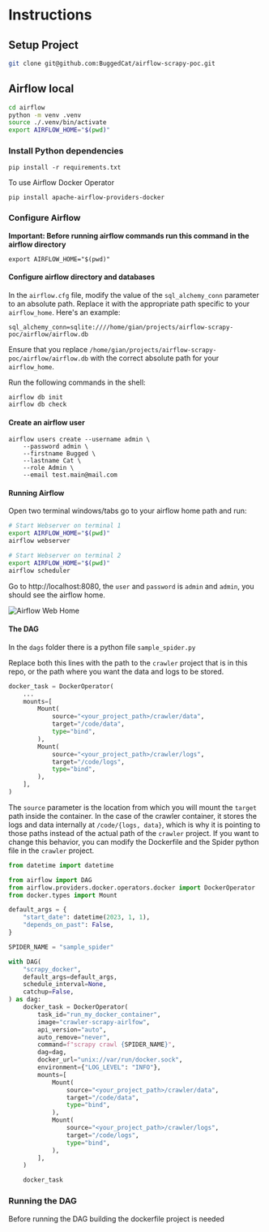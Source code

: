 # Instructions

## Setup Project

```sh
git clone git@github.com:BuggedCat/airflow-scrapy-poc.git 
```

## Airflow local

```sh
cd airflow
python -m venv .venv
source ./.venv/bin/activate
export AIRFLOW_HOME="$(pwd)"
```

### Install Python dependencies

`pip install -r requirements.txt`

To use Airflow Docker Operator

`pip install apache-airflow-providers-docker`

### Configure Airflow

**Important: Before running airflow commands run this command in the airflow directory**

`export AIRFLOW_HOME="$(pwd)"`

#### Configure airflow directory and databases

In the `airflow.cfg` file, modify the value of the `sql_alchemy_conn` parameter to an absolute path. Replace it with the appropriate path specific to your `airflow_home`. Here's an example:

`sql_alchemy_conn=sqlite:////home/gian/projects/airflow-scrapy-poc/airflow/airflow.db`

Ensure that you replace `/home/gian/projects/airflow-scrapy-poc/airflow/airflow.db` with the correct absolute path for your `airflow_home`.

Run the following commands in the shell:

```
airflow db init
airflow db check
```

#### Create an airflow user

```
airflow users create --username admin \
    --password admin \
    --firstname Bugged \
    --lastname Cat \
    --role Admin \
    --email test.main@mail.com
```

#### Running Airflow

Open two terminal windows/tabs go to your airflow home path and run:

```sh
# Start Webserver on terminal 1
export AIRFLOW_HOME="$(pwd)"
airflow webserver
```

```sh
# Start Webserver on terminal 2
export AIRFLOW_HOME="$(pwd)"
airflow scheduler
```

Go to http://localhost:8080, the `user` and `password` is `admin` and `admin`, you should see the airflow home.

![Airflow Web Home](/docs/imgs/airflow_start_page.png "Airflow Web Home")


#### The DAG

In the `dags` folder there is a python file `sample_spider.py`

Replace both this lines with the path to the `crawler` project that is in this repo, or the path where you want the data and logs to be stored.

```python
docker_task = DockerOperator(
    ...
    mounts=[
        Mount(
            source="<your_project_path>/crawler/data",
            target="/code/data",
            type="bind",
        ),
        Mount(
            source="<your_project_path>/crawler/logs",
            target="/code/logs",
            type="bind",
        ),
    ],
)
```

The `source` parameter is the location from which you will mount the `target` path inside the container. In the case of the crawler container, it stores the logs and data internally at `/code/{logs, data}`, which is why it is pointing to those paths instead of the actual path of the `crawler` project. If you want to change this behavior, you can modify the Dockerfile and the Spider python file in the `crawler` project.

```python
from datetime import datetime

from airflow import DAG
from airflow.providers.docker.operators.docker import DockerOperator
from docker.types import Mount

default_args = {
    "start_date": datetime(2023, 1, 1),
    "depends_on_past": False,
}

SPIDER_NAME = "sample_spider"

with DAG(
    "scrapy_docker",
    default_args=default_args,
    schedule_interval=None,
    catchup=False,
) as dag:
    docker_task = DockerOperator(
        task_id="run_my_docker_container",
        image="crawler-scrapy-airlfow",
        api_version="auto",
        auto_remove="never",
        command=f"scrapy crawl {SPIDER_NAME}",
        dag=dag,
        docker_url="unix://var/run/docker.sock",
        environment={"LOG_LEVEL": "INFO"},
        mounts=[
            Mount(
                source="<your_project_path>/crawler/data",
                target="/code/data",
                type="bind",
            ),
            Mount(
                source="<your_project_path>/crawler/logs",
                target="/code/logs",
                type="bind",
            ),
        ],
    )

    docker_task
```

### Running the DAG

Before running the DAG building the dockerfile project is needed